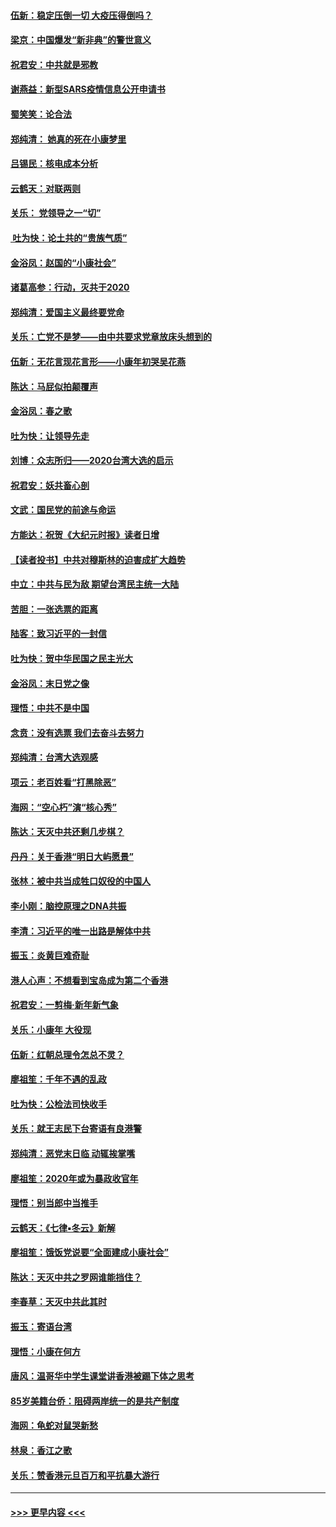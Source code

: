 #### [伍新：稳定压倒一切 大疫压得倒吗？](../pages/nsc993/n11812634.md?t=01222144) 
#### [梁京：中国爆发“新非典”的警世意义](../pages/nsc993/n11812554.md?t=01222144) 
#### [祝君安：中共就是邪教](../pages/nsc993/n11812431.md?t=01222144) 
#### [谢燕益：新型SARS疫情信息公开申请书](../pages/nsc993/n11808840.md?t=01222144) 
#### [蜀笑笑：论合法](../pages/nsc993/n11808064.md?t=01222144) 
#### [郑纯清： 她真的死在小康梦里](../pages/nsc993/n11806623.md?t=01222144) 
#### [吕锡民：核电成本分析](../pages/nsc993/n11806284.md?t=01222144) 
#### [云鹤天：对联两则](../pages/nsc993/n11805957.md?t=01222144) 
#### [关乐： 党领导之一“切”](../pages/nsc993/n11804505.md?t=01222144) 
#### [ 吐为快：论土共的“贵族气质”](../pages/nsc993/n11804490.md?t=01222144) 
#### [金浴凤：赵国的“小康社会”](../pages/nsc993/n11804452.md?t=01222144) 
#### [诸葛高参：行动，灭共于2020](../pages/nsc993/n11804120.md?t=01222144) 
#### [郑纯清：爱国主义最终要党命](../pages/nsc993/n11802197.md?t=01222144) 
#### [关乐：亡党不是梦——由中共要求党章放床头想到的](../pages/nsc993/n11802156.md?t=01222144) 
#### [伍新：无花言现花言形——小康年初哭吴花燕](../pages/nsc993/n11800044.md?t=01222144) 
#### [陈达：马屁似拍颠覆声](../pages/nsc993/n11800010.md?t=01222144) 
#### [金浴凤：春之歌](../pages/nsc993/n11797687.md?t=01222144) 
#### [吐为快：让领导先走](../pages/nsc993/n11797512.md?t=01222144) 
#### [刘博：众志所归——2020台湾大选的启示](../pages/nsc993/n11796878.md?t=01222144) 
#### [祝君安：妖共畜心剖](../pages/nsc993/n11794273.md?t=01222144) 
#### [文武：国民党的前途与命运](../pages/nsc993/n11794198.md?t=01222144) 
#### [方能达：祝贺《大纪元时报》读者日增](../pages/nsc993/n11793807.md?t=01222144) 
#### [【读者投书】中共对穆斯林的迫害成扩大趋势](../pages/nsc993/n11791371.md?t=01222144) 
#### [中立：中共与民为敌 期望台湾民主统一大陆](../pages/nsc993/n11790392.md?t=01222144) 
#### [苦胆：一张选票的距离](../pages/nsc993/n11788914.md?t=01222144) 
#### [陆客：致习近平的一封信](../pages/nsc993/n11788867.md?t=01222144) 
#### [吐为快：贺中华民国之民主光大](../pages/nsc993/n11788618.md?t=01222144) 
#### [金浴凤：末日党之像](../pages/nsc993/n11787475.md?t=01222144) 
#### [理悟：中共不是中国](../pages/nsc993/n11787463.md?t=01222144) 
#### [念贲：没有选票  我们去奋斗去努力](../pages/nsc993/n11787398.md?t=01222144) 
#### [郑纯清：台湾大选观感](../pages/nsc993/n11786210.md?t=01222144) 
#### [项云：老百姓看“打黑除恶”](../pages/nsc993/n11785398.md?t=01222144) 
#### [海网：“空心朽”演“核心秀”](../pages/nsc993/n11783874.md?t=01222144) 
#### [陈达：天灭中共还剩几步棋？](../pages/nsc993/n11783719.md?t=01222144) 
#### [丹丹：关于香港“明日大屿愿景”](../pages/nsc993/n11783273.md?t=01222144) 
#### [张林：被中共当成牲口奴役的中国人](../pages/nsc993/n11782397.md?t=01222144) 
#### [李小刚：脑控原理之DNA共振](../pages/nsc993/n11780962.md?t=01222144) 
#### [李清：习近平的唯一出路是解体中共](../pages/nsc993/n11780866.md?t=01222144) 
#### [振玉：炎黄巨难奇耻](../pages/nsc993/n11779632.md?t=01222144) 
#### [港人心声：不想看到宝岛成为第二个香港](../pages/nsc993/n11778817.md?t=01222144) 
#### [祝君安：一剪梅‧新年新气象](../pages/nsc993/n11776340.md?t=01222144) 
#### [关乐：小康年 大役现](../pages/nsc993/n11774213.md?t=01222144) 
#### [伍新：红朝总理令怎总不灵？](../pages/nsc993/n11770813.md?t=01222144) 
#### [廖祖笙：千年不遇的乱政](../pages/nsc993/n11770373.md?t=01222144) 
#### [吐为快：公检法司快收手](../pages/nsc993/n11770359.md?t=01222144) 
#### [关乐：就王志民下台寄语有良港警](../pages/nsc993/n11769903.md?t=01222144) 
#### [郑纯清：恶党末日临 动辄挨掌嘴](../pages/nsc993/n11769356.md?t=01222144) 
#### [廖祖笙：2020年或为暴政收官年](../pages/nsc993/n11768216.md?t=01222144) 
#### [理悟：别当郎中当推手](../pages/nsc993/n11768243.md?t=01222144) 
#### [云鹤天：《七律▪冬云》新解](../pages/nsc993/n11768204.md?t=01222144) 
#### [廖祖笙：饿饭党说要“全面建成小康社会”](../pages/nsc993/n11767482.md?t=01222144) 
#### [陈达：天灭中共之罗网谁能挡住？](../pages/nsc993/n11767465.md?t=01222144) 
#### [李春草：天灭中共此其时](../pages/nsc993/n11767452.md?t=01222144) 
#### [振玉：寄语台湾](../pages/nsc993/n11767432.md?t=01222144) 
#### [理悟：小康在何方](../pages/nsc993/n11767394.md?t=01222144) 
#### [唐风：温哥华中学生课堂讲香港被踢下体之思考](../pages/nsc993/n11766848.md?t=01222144) 
#### [85岁美籍台侨：阻碍两岸统一的是共产制度](../pages/nsc993/n11765043.md?t=01222144) 
#### [海网：龟蛇对鼠哭新愁](../pages/nsc993/n11764895.md?t=01222144) 
#### [林泉：香江之歌](../pages/nsc993/n11764415.md?t=01222144) 
#### [关乐：赞香港元旦百万和平抗暴大游行](../pages/nsc993/n11764382.md?t=01222144) 

----
#### [ >>> 更早内容 <<< ](../indexes/nsc993-earlier.md)
